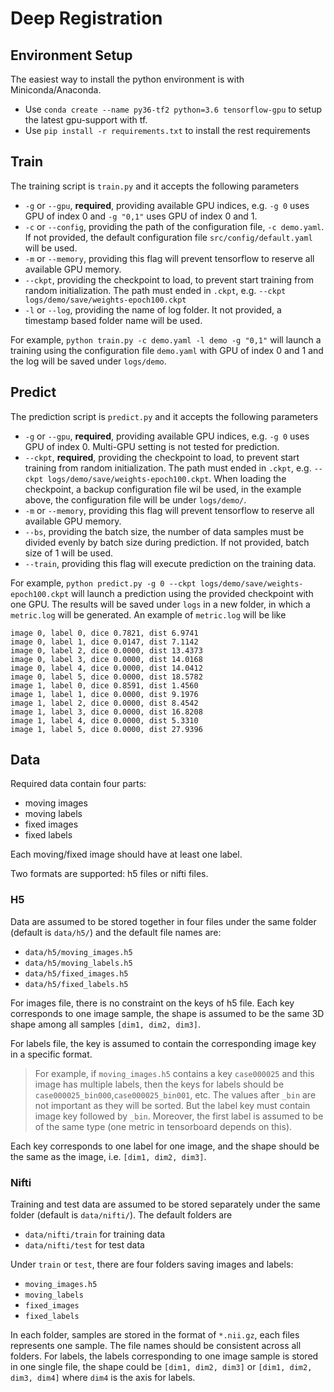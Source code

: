 # Deep Registration


## Environment Setup

The easiest way to install the python environment is with Miniconda/Anaconda.
- Use `conda create --name py36-tf2 python=3.6 tensorflow-gpu` to setup the latest gpu-support with tf.
- Use `pip install -r requirements.txt` to install the rest requirements

## Train

The training script is `train.py` and it accepts the following parameters
- `-g` or `--gpu`, **required**, providing available GPU indices, e.g. `-g 0` uses GPU of index 0 and `-g "0,1"` uses GPU of index 0 and 1.
- `-c` or `--config`, providing the path of the configuration file, `-c demo.yaml`. If not provided, the default configuration file `src/config/default.yaml` will be used.
- `-m` or `--memory`, providing this flag will prevent tensorflow to reserve all available GPU memory.
- `--ckpt`, providing the checkpoint to load, to prevent start training from random initialization. The path must ended in `.ckpt`, e.g. `--ckpt logs/demo/save/weights-epoch100.ckpt`
- `-l` or `--log`, providing the name of log folder. It not provided, a timestamp based folder name will be used.

For example, `python train.py -c demo.yaml -l demo -g "0,1"` will launch a training using the configuration file `demo.yaml` with GPU of index 0 and 1 and the log will be saved under `logs/demo`.

## Predict

The prediction script is `predict.py` and it accepts the following parameters
- `-g` or `--gpu`, **required**, providing available GPU indices, e.g. `-g 0` uses GPU of index 0. Multi-GPU setting is not tested for prediction.
- `--ckpt`, **required**, providing the checkpoint to load, to prevent start training from random initialization. The path must ended in `.ckpt`, e.g. `--ckpt logs/demo/save/weights-epoch100.ckpt`. When loading the checkpoint, a backup configuration file wil be used, in the example above, the configuration file will be under `logs/demo/`. 
- `-m` or `--memory`, providing this flag will prevent tensorflow to reserve all available GPU memory.
- `--bs`, providing the batch size, the number of data samples must be divided evenly by batch size during prediction. If not provided, batch size of 1 will be used.
- `--train`, providing this flag will execute prediction on the training data.

For example, `python predict.py -g 0 --ckpt logs/demo/save/weights-epoch100.ckpt` will launch a prediction using the provided checkpoint with one GPU. The results will be saved under `logs` in a new folder, in which a `metric.log` will be generated. An example of `metric.log` will be like

```
image 0, label 0, dice 0.7821, dist 6.9741
image 0, label 1, dice 0.0147, dist 7.1142
image 0, label 2, dice 0.0000, dist 13.4373
image 0, label 3, dice 0.0000, dist 14.0168
image 0, label 4, dice 0.0000, dist 14.0412
image 0, label 5, dice 0.0000, dist 18.5782
image 1, label 0, dice 0.8591, dist 1.4560
image 1, label 1, dice 0.0000, dist 9.1976
image 1, label 2, dice 0.0000, dist 8.4542
image 1, label 3, dice 0.0000, dist 16.8208
image 1, label 4, dice 0.0000, dist 5.3310
image 1, label 5, dice 0.0000, dist 27.9396

```

## Data

Required data contain four parts:
- moving images
- moving labels
- fixed images
- fixed labels

Each moving/fixed image should have at least one label.

Two formats are supported: h5 files or nifti files.

### H5

Data are assumed to be stored together in four files under the same folder (default is `data/h5/`) 
and the default file names are:
- `data/h5/moving_images.h5`
- `data/h5/moving_labels.h5`
- `data/h5/fixed_images.h5`
- `data/h5/fixed_labels.h5`

For images file, there is no constraint on the keys of h5 file. Each key corresponds to one image sample, 
the shape is assumed to be the same 3D shape among all samples `[dim1, dim2, dim3]`.

For labels file, the key is assumed to contain the corresponding image key in a specific format.
> For example, if `moving_images.h5` contains a key `case000025` and this image has multiple labels, 
> then the keys for labels should be `case000025_bin000`,`case000025_bin001`, etc.
> The values after `_bin` are not important as they will be sorted.
> But the label key must contain image key followed by `_bin`. 
> Moreover, the first label is assumed to be of the same type (one metric in tensorboard depends on this).

Each key corresponds to one label for  one image, and the shape should be the same as the image, 
i.e. `[dim1, dim2, dim3]`.

### Nifti
Training and test data are assumed to be stored separately under the same folder (default is `data/nifti/`).
The default folders are
- `data/nifti/train` for training data
- `data/nifti/test` for test data

Under `train` or `test`, there are four folders saving images and labels:
- `moving_images.h5`
- `moving_labels`
- `fixed_images`
- `fixed_labels`

In each folder, samples are stored in the format of `*.nii.gz`, each files represents one sample.
The file names should be consistent across all folders.
For labels, the labels corresponding to one image sample is stored in one single file,
the shape could be `[dim1, dim2, dim3]` or `[dim1, dim2, dim3, dim4]` where `dim4` is the axis for labels.